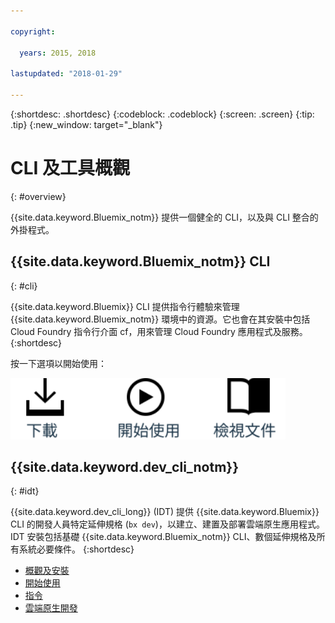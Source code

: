 ```yaml
---

copyright:

  years: 2015, 2018

lastupdated: "2018-01-29"

---
```


{:shortdesc: .shortdesc}
{:codeblock: .codeblock}
{:screen: .screen}
{:tip: .tip}
{:new_window: target="_blank"}

# CLI 及工具概觀
{: #overview}

{{site.data.keyword.Bluemix_notm}} 提供一個健全的 CLI，以及與 CLI 整合的外掛程式。

## {{site.data.keyword.Bluemix_notm}} CLI
{: #cli}

{{site.data.keyword.Bluemix}} CLI 提供指令行體驗來管理 {{site.data.keyword.Bluemix_notm}} 環境中的資源。它也會在其安裝中包括 Cloud Foundry 指令行介面 cf，用來管理 Cloud Foundry 應用程式及服務。
{:shortdesc}

按一下選項以開始使用：

<img usemap="#home_map" border="0" class="image" id="image_ztx_crb_f1b" src="images/cli-image.svg" width="440" alt="按一下圖示，以快速開始使用 {{site.data.keyword.Bluemix_notm}} CLI。" style="width:440px;" />
<map name="home_map" id="home_map">
<area href="/docs/cli/reference/bluemix_cli/all_versions.html" alt="下載 {{site.data.keyword.Bluemix_notm}} CLI（開啟新頁面）" title="下載" shape="rect" coords="-7, -8, 108, 211" />
<area href="/docs/cli/reference/bluemix_cli/get_started.html" alt="開始使用（開啟新頁面）" title="開始使用" shape="rect" coords="155, -1, 289, 210" />
<area href="/docs/cli/reference/bluemix_cli/bx_cli.html" alt="檢視文件（開啟新頁面）" title="檢視文件" shape="rect" coords="326, -10, 448, 218" />
</map>

## {{site.data.keyword.dev_cli_notm}}
{: #idt}

{{site.data.keyword.dev_cli_long}} (IDT) 提供 {{site.data.keyword.Bluemix}} CLI 的開發人員特定延伸規格 (`bx dev`)，以建立、建置及部署雲端原生應用程式。IDT 安裝包括基礎 {{site.data.keyword.Bluemix_notm}} CLI、數個延伸規格及所有系統必要條件。
{:shortdesc}

- [概觀及安裝](/docs/cloudnative/idt/index.html) <br>
- [開始使用](/docs/cloudnative/idt/index.html) <br>
- [指令](/docs/cloudnative/idt/commands.html) <br>
- [雲端原生開發](/docs/cloudnative/index.html) <br>
